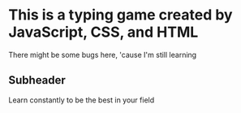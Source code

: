 # This is a typing game created by JavaScript, CSS, and HTML

There might be some bugs here, 'cause I'm still learning

## Subheader

Learn constantly to be the best in your field
